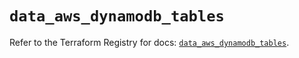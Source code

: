 # `data_aws_dynamodb_tables`

Refer to the Terraform Registry for docs: [`data_aws_dynamodb_tables`](https://registry.terraform.io/providers/hashicorp/aws/5.100.0/docs/data-sources/dynamodb_tables).
